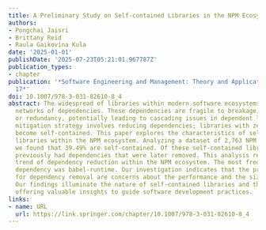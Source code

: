 ```yaml
---
title: A Preliminary Study on Self-contained Libraries in the NPM Ecosystem
authors:
- Pongchai Jaisri
- Brittany Reid
- Raula Gaikovina Kula
date: '2025-01-01'
publishDate: '2025-07-23T05:21:01.967787Z'
publication_types:
- chapter
publication: '*Software Engineering and Management: Theory and Applications: Volume
  17*'
doi: 10.1007/978-3-031-82610-8_4
abstract: The widespread of libraries within modern software ecosystems creates complex
  networks of dependencies. These dependencies are fragile to breakage, outdated,
  or redundancy, potentially leading to cascading issues in dependent libraries. One
  mitigation strategy involves reducing dependencies; libraries with zero dependencies
  become self-contained. This paper explores the characteristics of self-contained
  libraries within the NPM ecosystem. Analyzing a dataset of 2,763 NPM libraries,
  we found that 39.49% are self-contained. Of these self-contained libraries, 40.42%
  previously had dependencies that were later removed. This analysis revealed a significant
  trend of dependency reduction within the NPM ecosystem. The most frequently removed
  dependency was babel-runtime. Our investigation indicates that the primary reasons
  for dependency removal are concerns about the performance and the size of the dependency.
  Our findings illuminate the nature of self-contained libraries and their origins,
  offering valuable insights to guide software development practices.
links:
- name: URL
  url: https://link.springer.com/chapter/10.1007/978-3-031-82610-8_4
---
```

